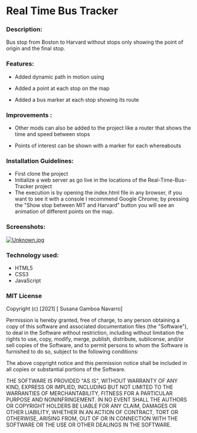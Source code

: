 # Real Time Bus Tracker

### Description: 
Bus stop from Boston to Harvard without stops only showing the point of origin and the final stop.

### Features: 

- Added dynamic path in motion using

- Added a point at each stop on the map

- Added a bus marker at each stop showing its route

### Improvements :

- Other mods can also be added to the project like a router that shows the time and speed between stops

- Points of interest can be shown with a marker for each whereabouts


### Installation Guidelines: 
- First clone the project
- Initialize a web server as go live in the locations of the Real-Time-Bus-Tracker project
- The execution is by opening the index.html file in any browser, if you want to see it with a console I recommend Google Chrome; by pressing the "Show stop between MIT and Harvard" button you will see an animation of different points on the map.

### Screenshots: 

[![Unknown.jpg](https://i.postimg.cc/Nj4HgTsq/Unknown.jpg)](https://postimg.cc/hXXjsXQp)

### Technology used: 
- HTML5
- CSS3
- JavaScript


### MIT License

Copyright (c) [2021] [ Susana Gamboa Navarro]

Permission is hereby granted, free of charge, to any person obtaining a copy
of this software and associated documentation files (the "Software"), to deal
in the Software without restriction, including without limitation the rights
to use, copy, modify, merge, publish, distribute, sublicense, and/or sell
copies of the Software, and to permit persons to whom the Software is
furnished to do so, subject to the following conditions:

The above copyright notice and this permission notice shall be included in all
copies or substantial portions of the Software.

THE SOFTWARE IS PROVIDED "AS IS", WITHOUT WARRANTY OF ANY KIND, EXPRESS OR
IMPLIED, INCLUDING BUT NOT LIMITED TO THE WARRANTIES OF MERCHANTABILITY,
FITNESS FOR A PARTICULAR PURPOSE AND NONINFRINGEMENT. IN NO EVENT SHALL THE
AUTHORS OR COPYRIGHT HOLDERS BE LIABLE FOR ANY CLAIM, DAMAGES OR OTHER
LIABILITY, WHETHER IN AN ACTION OF CONTRACT, TORT OR OTHERWISE, ARISING FROM,
OUT OF OR IN CONNECTION WITH THE SOFTWARE OR THE USE OR OTHER DEALINGS IN THE
SOFTWARE.
